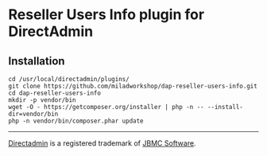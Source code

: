 Reseller Users Info plugin for DirectAdmin
==========================================


Installation
------------

~~~~
cd /usr/local/directadmin/plugins/
git clone https://github.com/miladworkshop/dap-reseller-users-info.git
cd dap-reseller-users-info
mkdir -p vendor/bin
wget -O - https://getcomposer.org/installer | php -n -- --install-dir=vendor/bin
php -n vendor/bin/composer.phar update
~~~~


----
[Directadmin] is a registered trademark of [JBMC Software].


[DirectAdmin]: http://www.directadmin.com/
[JBMC Software]: http://www.jbmc-software.com/
